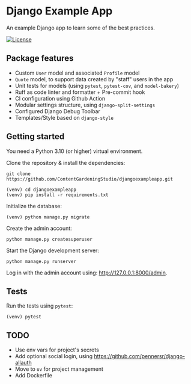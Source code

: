 # Django Example App

An example Django app to learn some of the best practices.

[![License](https://img.shields.io/badge/license-MIT-blue.svg)](https://github.com/ContentGardeningStudio/djangoexampleapp/blob/main/LICENSE)

## Package features

- Custom `User` model and associated `Profile` model
- `Quote` model, to support data created by "staff" users in the app
- Unit tests for models (using `pytest`, `pytest-cov`, and `model-bakery`)
- Ruff as code linter and formatter + Pre-commit hook
- CI configuration using Github Action
- Modular settings structure, using `django-split-settings`
- Configured Django Debug Toolbar
- Templates/Style based on `django-style`

## Getting started

You need a Python 3.10 (or higher) virtual environment.

Clone the repository & install the dependencies:

```
git clone https://github.com/ContentGardeningStudio/djangoexampleapp.git
```

```
(venv) cd djangoexampleapp
(venv) pip install -r requirements.txt
```

Initialize the database:

```
(venv) python manage.py migrate
```

Create the admin account:

```
python manage.py createsuperuser
```

Start the Django development server:

```
python manage.py runserver
```

Log in with the admin account using: http://127.0.0.1:8000/admin.

## Tests

Run the tests using `pytest`:

```
(venv) pytest
```

## TODO

- Use env vars for project's secrets
- Add optional social login, using https://github.com/pennersr/django-allauth
- Move to `uv` for project management
- Add Dockerfile